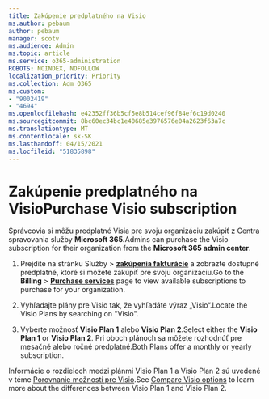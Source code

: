 ```yaml
---
title: Zakúpenie predplatného na Visio
ms.author: pebaum
author: pebaum
manager: scotv
ms.audience: Admin
ms.topic: article
ms.service: o365-administration
ROBOTS: NOINDEX, NOFOLLOW
localization_priority: Priority
ms.collection: Adm_O365
ms.custom:
- "9002419"
- "4694"
ms.openlocfilehash: e42352ff36b5cf5e8b514cef96f84ef6c19d0240
ms.sourcegitcommit: 8bc60ec34bc1e40685e3976576e04a2623f63a7c
ms.translationtype: MT
ms.contentlocale: sk-SK
ms.lasthandoff: 04/15/2021
ms.locfileid: "51835898"
---
```

# <a name="purchase-visio-subscription"></a><span data-ttu-id="1e8da-102">Zakúpenie predplatného na Visio</span><span class="sxs-lookup"><span data-stu-id="1e8da-102">Purchase Visio subscription</span></span>

<span data-ttu-id="1e8da-103">Správcovia si môžu predplatné Visia pre svoju organizáciu zakúpiť z Centra spravovania služby **Microsoft 365.**</span><span class="sxs-lookup"><span data-stu-id="1e8da-103">Admins can purchase the Visio subscription for their organization from the **Microsoft 365 admin center**.</span></span>

1. <span data-ttu-id="1e8da-104">Prejdite na stránku Služby  >  **[zakúpenia fakturácie](https://go.microsoft.com/fwlink/p/?linkid=868433)** a zobrazte dostupné predplatné, ktoré si môžete zakúpiť pre svoju organizáciu.</span><span class="sxs-lookup"><span data-stu-id="1e8da-104">Go to the **Billing** > **[Purchase services](https://go.microsoft.com/fwlink/p/?linkid=868433)** page to view available subscriptions to purchase for your organization.</span></span>

2. <span data-ttu-id="1e8da-105">Vyhľadajte plány pre Visio tak, že vyhľadáte výraz „Visio“.</span><span class="sxs-lookup"><span data-stu-id="1e8da-105">Locate the Visio Plans by searching on "Visio".</span></span>

3. <span data-ttu-id="1e8da-106">Vyberte možnosť **Visio Plan 1** alebo **Visio Plan 2**.</span><span class="sxs-lookup"><span data-stu-id="1e8da-106">Select either the **Visio Plan 1** or **Visio Plan 2**.</span></span> <span data-ttu-id="1e8da-107">Pri oboch plánoch sa môžete rozhodnúť pre mesačné alebo ročné predplatné.</span><span class="sxs-lookup"><span data-stu-id="1e8da-107">Both Plans offer a monthly or yearly subscription.</span></span>

<span data-ttu-id="1e8da-108">Informácie o rozdieloch medzi plánmi Visio Plan 1 a Visio Plan 2 sú uvedené v téme [Porovnanie možností pre Visio](https://products.office.com/Visio/microsoft-visio-plans-and-pricing-compare-visio-options).</span><span class="sxs-lookup"><span data-stu-id="1e8da-108">See [Compare Visio options](https://products.office.com/Visio/microsoft-visio-plans-and-pricing-compare-visio-options) to learn more about the differences between Visio Plan 1 and Visio Plan 2.</span></span>
